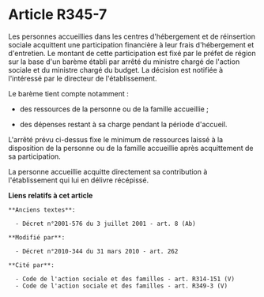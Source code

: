 # Article R345-7

Les personnes accueillies dans les centres d'hébergement et de réinsertion sociale acquittent une participation financière à
leur frais d'hébergement et d'entretien. Le montant de cette participation est fixé par le préfet de région sur la base d'un
barème établi par arrêté du ministre chargé de l'action sociale et du ministre chargé du budget. La décision est notifiée à
l'intéressé par le directeur de l'établissement. 

Le barème tient compte notamment :

- des ressources de la personne ou de la famille accueillie ;

- des dépenses restant à sa charge pendant la période d'accueil.

L'arrêté prévu ci-dessus fixe le minimum de ressources laissé à la disposition de la personne ou de la famille accueillie
après acquittement de sa participation. 

La personne accueillie acquitte directement sa contribution à l'établissement qui lui en délivre récépissé.

**Liens relatifs à cet article**

	**Anciens textes**:

	  - Décret n°2001-576 du 3 juillet 2001 - art. 8 (Ab)

	**Modifié par**:

	  - Décret n°2010-344 du 31 mars 2010 - art. 262

	**Cité par**:

	  - Code de l'action sociale et des familles - art. R314-151 (V)
	  - Code de l'action sociale et des familles - art. R349-3 (V)
